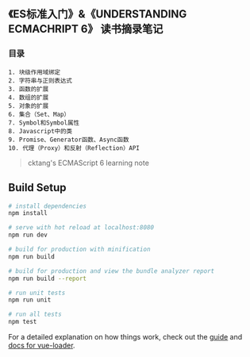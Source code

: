## 《ES标准入门》&《UNDERSTANDING ECMACHRIPT 6》 读书摘录笔记 ##

### 目录
	1. 块级作用域绑定
	2. 字符串与正则表达式
	3. 函数的扩展
	4. 数组的扩展
	5. 对象的扩展
	6. 集合（Set、Map）
	7. Symbol和Symbol属性
	8. Javascript中的类
	9. Promise、Generator函数、Async函数
	10. 代理（Proxy）和反射（Reflection）API

> cktang's ECMAScript 6 learning note

## Build Setup

``` bash
# install dependencies
npm install

# serve with hot reload at localhost:8080
npm run dev

# build for production with minification
npm run build

# build for production and view the bundle analyzer report
npm run build --report

# run unit tests
npm run unit

# run all tests
npm test
```

For a detailed explanation on how things work, check out the [guide](http://vuejs-templates.github.io/webpack/) and [docs for vue-loader](http://vuejs.github.io/vue-loader).

